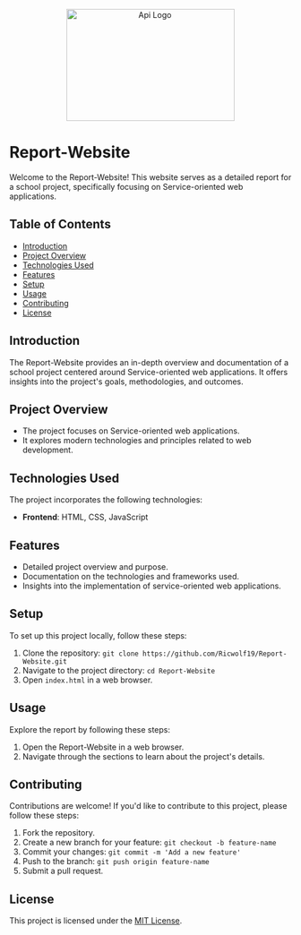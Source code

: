 <p align="center">
  <img src="https://www.waterstreetcompany.com/wp-content/uploads/2021/02/api-insurance.jpg" alt="Api Logo" width="300" height="200">
</p>


# Report-Website

Welcome to the Report-Website! This website serves as a detailed report for a school project, specifically focusing on Service-oriented web applications.

## Table of Contents

- [Introduction](#introduction)
- [Project Overview](#project-overview)
- [Technologies Used](#technologies-used)
- [Features](#features)
- [Setup](#setup)
- [Usage](#usage)
- [Contributing](#contributing)
- [License](#license)

## Introduction

The Report-Website provides an in-depth overview and documentation of a school project centered around Service-oriented web applications. It offers insights into the project's goals, methodologies, and outcomes.

## Project Overview

- The project focuses on Service-oriented web applications.
- It explores modern technologies and principles related to web development.

## Technologies Used

The project incorporates the following technologies:

- **Frontend**: HTML, CSS, JavaScript

## Features

- Detailed project overview and purpose.
- Documentation on the technologies and frameworks used.
- Insights into the implementation of service-oriented web applications.

## Setup

To set up this project locally, follow these steps:

1. Clone the repository: `git clone https://github.com/Ricwolf19/Report-Website.git`
2. Navigate to the project directory: `cd Report-Website`
3. Open `index.html` in a web browser.

## Usage

Explore the report by following these steps:

1. Open the Report-Website in a web browser.
2. Navigate through the sections to learn about the project's details.

## Contributing

Contributions are welcome! If you'd like to contribute to this project, please follow these steps:

1. Fork the repository.
2. Create a new branch for your feature: `git checkout -b feature-name`
3. Commit your changes: `git commit -m 'Add a new feature'`
4. Push to the branch: `git push origin feature-name`
5. Submit a pull request.

## License

This project is licensed under the [MIT License](LICENSE).
